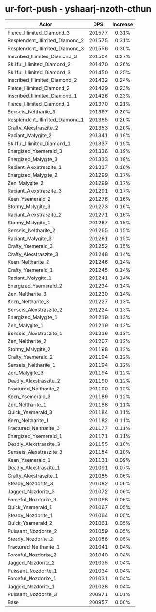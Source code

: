 # ur-fort-push - yshaarj-nzoth-cthun
| Actor | DPS | Increase |
|---|:---:|:---:|
|Fierce_Illimited_Diamond_3|201577|0.31%|
|Resplendent_Illimited_Diamond_2|201575|0.31%|
|Resplendent_Illimited_Diamond_3|201556|0.30%|
|Inscribed_Illimited_Diamond_3|201504|0.27%|
|Skillful_Illimited_Diamond_2|201470|0.26%|
|Skillful_Illimited_Diamond_3|201450|0.25%|
|Inscribed_Illimited_Diamond_2|201432|0.24%|
|Fierce_Illimited_Diamond_2|201429|0.23%|
|Inscribed_Illimited_Diamond_1|201426|0.23%|
|Fierce_Illimited_Diamond_1|201370|0.21%|
|Senseis_Neltharite_3|201367|0.20%|
|Resplendent_Illimited_Diamond_1|201365|0.20%|
|Crafty_Alexstraszite_2|201353|0.20%|
|Radiant_Malygite_2|201341|0.19%|
|Skillful_Illimited_Diamond_1|201337|0.19%|
|Energized_Ysemerald_3|201336|0.19%|
|Energized_Malygite_3|201333|0.19%|
|Radiant_Alexstraszite_1|201317|0.18%|
|Energized_Malygite_2|201299|0.17%|
|Zen_Malygite_2|201299|0.17%|
|Radiant_Alexstraszite_3|201291|0.17%|
|Keen_Ysemerald_2|201276|0.16%|
|Stormy_Malygite_3|201273|0.16%|
|Radiant_Alexstraszite_2|201271|0.16%|
|Stormy_Malygite_1|201267|0.15%|
|Senseis_Neltharite_2|201265|0.15%|
|Radiant_Malygite_3|201261|0.15%|
|Crafty_Ysemerald_3|201252|0.15%|
|Crafty_Alexstraszite_3|201248|0.14%|
|Keen_Neltharite_2|201246|0.14%|
|Crafty_Ysemerald_1|201245|0.14%|
|Radiant_Malygite_1|201241|0.14%|
|Energized_Ysemerald_2|201234|0.14%|
|Zen_Neltharite_3|201230|0.14%|
|Keen_Neltharite_3|201227|0.13%|
|Senseis_Alexstraszite_2|201224|0.13%|
|Energized_Malygite_1|201219|0.13%|
|Zen_Malygite_1|201219|0.13%|
|Senseis_Alexstraszite_1|201216|0.13%|
|Zen_Neltharite_2|201207|0.12%|
|Stormy_Malygite_2|201198|0.12%|
|Crafty_Ysemerald_2|201194|0.12%|
|Senseis_Neltharite_1|201194|0.12%|
|Zen_Malygite_3|201194|0.12%|
|Deadly_Alexstraszite_2|201190|0.12%|
|Fractured_Neltharite_2|201190|0.12%|
|Keen_Ysemerald_3|201189|0.12%|
|Zen_Neltharite_1|201188|0.11%|
|Quick_Ysemerald_3|201184|0.11%|
|Keen_Neltharite_1|201182|0.11%|
|Fractured_Neltharite_3|201177|0.11%|
|Energized_Ysemerald_1|201171|0.11%|
|Deadly_Alexstraszite_3|201155|0.10%|
|Senseis_Alexstraszite_3|201154|0.10%|
|Keen_Ysemerald_1|201131|0.09%|
|Deadly_Alexstraszite_1|201091|0.07%|
|Crafty_Alexstraszite_1|201085|0.06%|
|Steady_Nozdorite_3|201082|0.06%|
|Jagged_Nozdorite_3|201072|0.06%|
|Forceful_Nozdorite_3|201068|0.06%|
|Quick_Ysemerald_1|201067|0.05%|
|Steady_Nozdorite_1|201064|0.05%|
|Quick_Ysemerald_2|201061|0.05%|
|Puissant_Nozdorite_2|201059|0.05%|
|Steady_Nozdorite_2|201058|0.05%|
|Fractured_Neltharite_1|201041|0.04%|
|Forceful_Nozdorite_2|201040|0.04%|
|Jagged_Nozdorite_2|201035|0.04%|
|Puissant_Nozdorite_1|201034|0.04%|
|Forceful_Nozdorite_1|201031|0.04%|
|Jagged_Nozdorite_1|201028|0.04%|
|Puissant_Nozdorite_3|200971|0.01%|
|Base|200957|0.00%|
